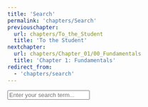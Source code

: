 ```yaml
---
title: 'Search'
permalink: 'chapters/Search'
previouschapter:
  url: chapters/To_the_Student
  title: 'To the Student'
nextchapter:
  url: chapters/Chapter_01/00_Fundamentals
  title: 'Chapter 1: Fundamentals'
redirect_from:
  - 'chapters/search'
---
```

<div class="search-content">
    <div class="search-content__inner-wrap">
        <input type="text" id="search" class="search-input" tabindex="-1" placeholder="Enter your search term..." />
        <div id="results" class="results">
    </div>
</div>
